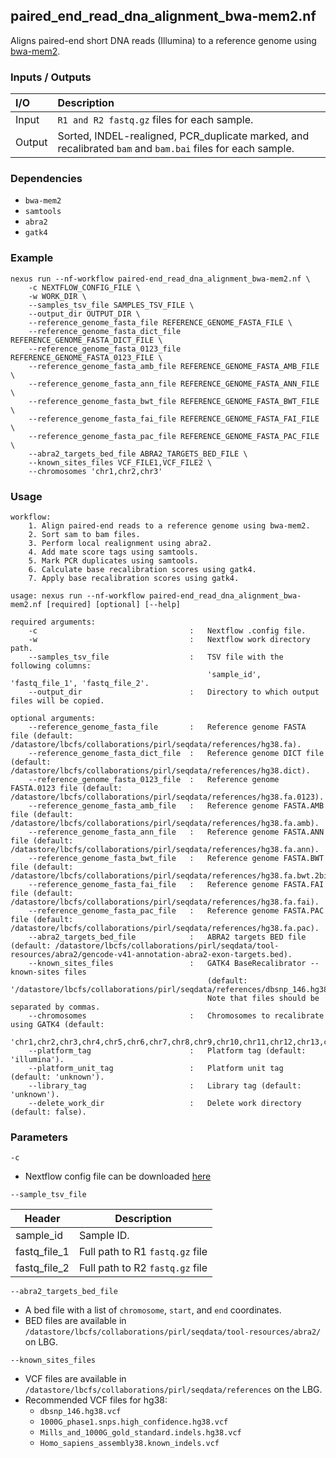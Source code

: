 ## paired_end_read_dna_alignment_bwa-mem2.nf

Aligns paired-end short DNA reads (Illumina) to a reference genome using [bwa-mem2](https://github.com/bwa-mem2/bwa-mem2).

### Inputs / Outputs

| I/O    | Description                                                                                                                     |
|:-------|:--------------------------------------------------------------------------------------------------------------------------------|
| Input  | `R1 and R2 fastq.gz` files for each sample.                                                                                     | 
| Output | Sorted, INDEL-realigned, PCR_duplicate marked, and recalibrated `bam` and `bam.bai` files for each sample. |

### Dependencies

* `bwa-mem2`
* `samtools`
* `abra2`
* `gatk4`

### Example

```
nexus run --nf-workflow paired-end_read_dna_alignment_bwa-mem2.nf \
    -c NEXTFLOW_CONFIG_FILE \
    -w WORK_DIR \
    --samples_tsv_file SAMPLES_TSV_FILE \
    --output_dir OUTPUT_DIR \
    --reference_genome_fasta_file REFERENCE_GENOME_FASTA_FILE \
    --reference_genome_fasta_dict_file REFERENCE_GENOME_FASTA_DICT_FILE \
    --reference_genome_fasta_0123_file REFERENCE_GENOME_FASTA_0123_FILE \
    --reference_genome_fasta_amb_file REFERENCE_GENOME_FASTA_AMB_FILE \
    --reference_genome_fasta_ann_file REFERENCE_GENOME_FASTA_ANN_FILE \
    --reference_genome_fasta_bwt_file REFERENCE_GENOME_FASTA_BWT_FILE \
    --reference_genome_fasta_fai_file REFERENCE_GENOME_FASTA_FAI_FILE \
    --reference_genome_fasta_pac_file REFERENCE_GENOME_FASTA_PAC_FILE \
    --abra2_targets_bed_file ABRA2_TARGETS_BED_FILE \
    --known_sites_files VCF_FILE1,VCF_FILE2 \
    --chromosomes 'chr1,chr2,chr3'
```

### Usage

```
workflow:
    1. Align paired-end reads to a reference genome using bwa-mem2.
    2. Sort sam to bam files.
    3. Perform local realignment using abra2.
    4. Add mate score tags using samtools.
    5. Mark PCR duplicates using samtools.
    6. Calculate base recalibration scores using gatk4.
    7. Apply base recalibration scores using gatk4.

usage: nexus run --nf-workflow paired-end_read_dna_alignment_bwa-mem2.nf [required] [optional] [--help]

required arguments:
    -c                                  :   Nextflow .config file.
    -w                                  :   Nextflow work directory path.
    --samples_tsv_file                  :   TSV file with the following columns:
                                            'sample_id', 'fastq_file_1', 'fastq_file_2'.
    --output_dir                        :   Directory to which output files will be copied.

optional arguments:
    --reference_genome_fasta_file       :   Reference genome FASTA file (default: /datastore/lbcfs/collaborations/pirl/seqdata/references/hg38.fa).
    --reference_genome_fasta_dict_file  :   Reference genome DICT file (default: /datastore/lbcfs/collaborations/pirl/seqdata/references/hg38.dict).
    --reference_genome_fasta_0123_file  :   Reference genome FASTA.0123 file (default: /datastore/lbcfs/collaborations/pirl/seqdata/references/hg38.fa.0123).
    --reference_genome_fasta_amb_file   :   Reference genome FASTA.AMB file (default: /datastore/lbcfs/collaborations/pirl/seqdata/references/hg38.fa.amb).
    --reference_genome_fasta_ann_file   :   Reference genome FASTA.ANN file (default: /datastore/lbcfs/collaborations/pirl/seqdata/references/hg38.fa.ann).
    --reference_genome_fasta_bwt_file   :   Reference genome FASTA.BWT file (default: /datastore/lbcfs/collaborations/pirl/seqdata/references/hg38.fa.bwt.2bit.64).
    --reference_genome_fasta_fai_file   :   Reference genome FASTA.FAI file (default: /datastore/lbcfs/collaborations/pirl/seqdata/references/hg38.fa.fai).
    --reference_genome_fasta_pac_file   :   Reference genome FASTA.PAC file (default: /datastore/lbcfs/collaborations/pirl/seqdata/references/hg38.fa.pac).
    --abra2_targets_bed_file            :   ABRA2 targets BED file (default: /datastore/lbcfs/collaborations/pirl/seqdata/tool-resources/abra2/gencode-v41-annotation-abra2-exon-targets.bed).
    --known_sites_files                 :   GATK4 BaseRecalibrator --known-sites files
                                            (default: '/datastore/lbcfs/collaborations/pirl/seqdata/references/dbsnp_146.hg38.vcf,/datastore/lbcfs/collaborations/pirl/seqdata/references/1000G_phase1.snps.high_confidence.hg38.vcf,/datastore/lbcfs/collaborations/pirl/seqdata/references/Mills_and_1000G_gold_standard.indels.hg38.vcf,/datastore/lbcfs/collaborations/pirl/seqdata/references/Homo_sapiens_assembly38.known_indels.vcf').
                                            Note that files should be separated by commas.
    --chromosomes                       :   Chromosomes to recalibrate using GATK4 (default:
                                            'chr1,chr2,chr3,chr4,chr5,chr6,chr7,chr8,chr9,chr10,chr11,chr12,chr13,chr14,chr15,chr16,chr17,chr18,chr19,chr20,chr21,chr22,chrX,chrY,chrM').
    --platform_tag                      :   Platform tag (default: 'illumina').
    --platform_unit_tag                 :   Platform unit tag (default: 'unknown').
    --library_tag                       :   Library tag (default: 'unknown').
    --delete_work_dir                   :   Delete work directory (default: false).
```

### Parameters

`-c`
* Nextflow config file can be downloaded [here](https://github.com/pirl-unc/nexus/tree/main/nextflow)

`--sample_tsv_file`

| Header       | Description                     |
| ------------ |---------------------------------|
| sample_id    | Sample ID.                      |
| fastq_file_1 | Full path to R1 `fastq.gz` file |
| fastq_file_2 | Full path to R2 `fastq.gz` file |

`--abra2_targets_bed_file`
* A bed file with a list of `chromosome`, `start`, and `end` coordinates. 
* BED files are available in `/datastore/lbcfs/collaborations/pirl/seqdata/tool-resources/abra2/` on LBG.

`--known_sites_files`
* VCF files are available in `/datastore/lbcfs/collaborations/pirl/seqdata/references` on the LBG.
* Recommended VCF files for hg38:
  - `dbsnp_146.hg38.vcf`
  - `1000G_phase1.snps.high_confidence.hg38.vcf`
  - `Mills_and_1000G_gold_standard.indels.hg38.vcf`
  - `Homo_sapiens_assembly38.known_indels.vcf`